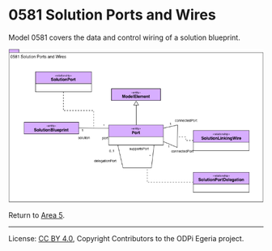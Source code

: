 <!-- SPDX-License-Identifier: CC-BY-4.0 -->
<!-- Copyright Contributors to the ODPi Egeria project. -->

# 0581 Solution Ports and Wires

Model 0581 covers the data and control wiring of a solution blueprint.

![UML](0581-Solution-Ports-and-Wires.png)


Return to [Area 5](Area-5-models.md).

----
License: [CC BY 4.0](https://creativecommons.org/licenses/by/4.0/),
Copyright Contributors to the ODPi Egeria project.